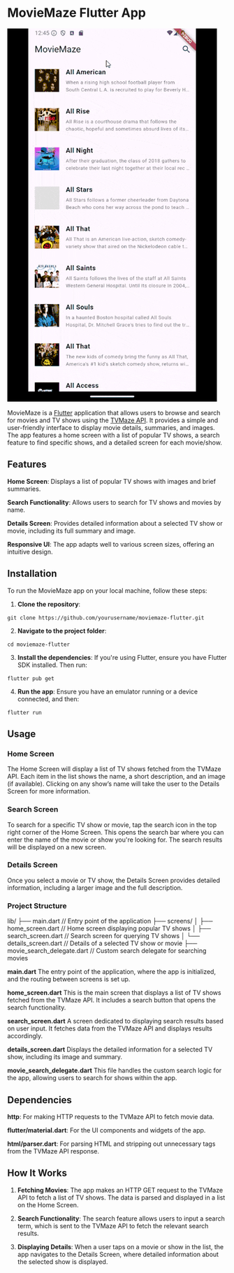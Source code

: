 # MovieMaze Flutter App

![MovieMaze](https://github.com/preetiGusain/movieMaze-Flutter/blob/main/Moviemaze.gif)

MovieMaze is a [Flutter](https://flutter.dev/) application that allows users to browse and search for movies and TV shows using the [TVMaze API](https://api.tvmaze.com/search/shows?q=all). It provides a simple and user-friendly interface to display movie details, summaries, and images. The app features a home screen with a list of popular TV shows, a search feature to find specific shows, and a detailed screen for each movie/show.


## Features

**Home Screen**: Displays a list of popular TV shows with images and brief summaries.

**Search Functionality**: Allows users to search for TV shows and movies by name.

**Details Screen**: Provides detailed information about a selected TV show or movie, including its full summary and image.

**Responsive UI**: The app adapts well to various screen sizes, offering an intuitive design.

## Installation


To run the MovieMaze app on your local machine, follow these steps:

1. **Clone the repository**:

```
git clone https://github.com/yourusername/moviemaze-flutter.git
```
2. **Navigate to the project folder**:

```
cd moviemaze-flutter
```

3. **Install the dependencies**: If you're using Flutter, ensure you have Flutter SDK installed. Then run:

```
flutter pub get
```

4. **Run the app**: Ensure you have an emulator running or a device connected, and then:

```
flutter run
```

## Usage


### Home Screen
The Home Screen will display a list of TV shows fetched from the TVMaze API. Each item in the list shows the name, a short description, and an image (if available).
Clicking on any show’s name will take the user to the Details Screen for more information.

### Search Screen
To search for a specific TV show or movie, tap the search icon in the top right corner of the Home Screen. This opens the search bar where you can enter the name of the movie or show you're looking for.
The search results will be displayed on a new screen.

### Details Screen
Once you select a movie or TV show, the Details Screen provides detailed information, including a larger image and the full description.


### Project Structure


lib/
├── main.dart                   // Entry point of the application
├── screens/
│   ├── home_screen.dart        // Home screen displaying popular TV shows
│   ├── search_screen.dart      // Search screen for querying TV shows
│   └── details_screen.dart     // Details of a selected TV show or movie
├── movie_search_delegate.dart // Custom search delegate for searching movies


**main.dart**
The entry point of the application, where the app is initialized, and the routing between screens is set up.

**home_screen.dart**
This is the main screen that displays a list of TV shows fetched from the TVMaze API. It includes a search button that opens the search functionality.

**search_screen.dart**
A screen dedicated to displaying search results based on user input. It fetches data from the TVMaze API and displays results accordingly.

**details_screen.dart**
Displays the detailed information for a selected TV show, including its image and summary.

**movie_search_delegate.dart**
This file handles the custom search logic for the app, allowing users to search for shows within the app.

## Dependencies


**http**: For making HTTP requests to the TVMaze API to fetch movie data.

**flutter/material.dart**: For the UI components and widgets of the app.

**html/parser.dart**: For parsing HTML and stripping out unnecessary tags from the TVMaze API response.


## How It Works


1. **Fetching Movies**: The app makes an HTTP GET request to the TVMaze API to fetch a list of TV shows. The data is parsed and displayed in a list on the Home Screen.

2. **Search Functionality**: The search feature allows users to input a search term, which is sent to the TVMaze API to fetch the relevant search results.

3. **Displaying Details**: When a user taps on a movie or show in the list, the app navigates to the Details Screen, where detailed information about the selected show is displayed.
